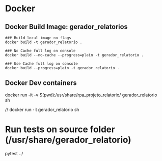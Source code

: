 # Docker
## Docker Build Image: gerador_relatorios
    ### Build local image no flags 
    docker build -t gerador_relatorio .
    
    ### No Cache full log on console
    docker build --no-cache --progress=plain -t gerador_relatorio .

    ### Use Cache full log on console
    docker build --progress=plain -t gerador_relatorio .

## Docker Dev containers 

docker run -it -v $(pwd):/usr/share/rpa_projeto_relatorio/ gerador_relatorio sh
    
 // docker run -it  gerador_relatorio sh      

# Run tests on source folder (/usr/share/gerador_relatorio) 
pytest ../

